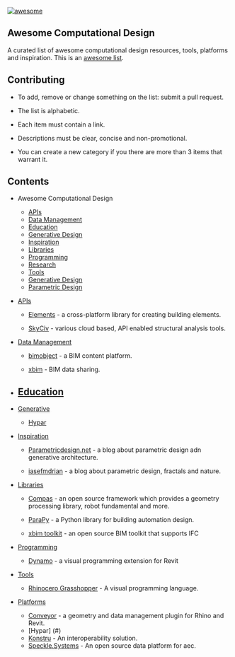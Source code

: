 [![awesome](https://awesome.re/badge.svg)](https://awesome.re)


## Awesome Computational Design

A curated list of awesome computational design resources, tools, platforms and inspiration. This is an [awesome list](https://awesome.re).

## Contributing

- To add, remove or change something on the list: submit a pull request.

- The list is alphabetic.

- Each item must contain a link.

- Descriptions must be clear, concise and non-promotional.

- You can create a new category if you there are more than 3 items that warrant it.


## Contents

- Awesome Computational Design

  - [APIs](#apis)
  - [Data Management](#platforms)
  - [Education](#education)
  - [Generative Design](#generative)
  - [Inspiration](#inspiration)
  - [Libraries](#libraries)
  - [Programming](#programming)
  - [Research](#research)
  - [Tools](#tools)
  - [Generative Design](#generative)
  - [Parametric Design](#parametric)

- [APIs](#apis)

  - [Elements](#https://github.com/hypar-io/Elements) - a cross-platform library for creating building elements.

  - [SkyCiv](#https://skyciv.com/api-info/) - various cloud based, API enabled structural analysis tools.

- [Data Management](#platforms)
  
  - [bimobject](#https://www.bimobject.com/) - a BIM content platform.

  - [xbim](#https://www.xbim.net) - BIM data sharing.

- [Education](#education)
  - 
- [Generative](#generative)
  - [Hypar](#https://hypar.io/)

- [Inspiration](#inspiration)

  - [Parametricdesign.net](#http://www.parametricdesign.net/) - a blog about parametric design adn generative architecture.

  - [iasefmdrian](#https://iasefmdrian.wordpress.com/) - a blog about parametric design, fractals and nature.


- [Libraries](#libraries)
  
  - [Compas](#https://compas-dev.github.io/) - an open source framework which provides a geometry processing library, robot fundamental and more.

  - [ParaPy](#https://www.parapy.nl/) - a Python library for building automation design.

  - [xbim toolkit](https://docs.xbim.net/) - an open source BIM toolkit that supports IFC

- [Programming](#programming)

  - [Dynamo](#) - a visual programming extension for Revit



- [Tools](#tools)
  
  - [Rhinocero Grasshopper](https://www.rhino3d.com/6/new/grasshopper) - A visual programming language.


- [Platforms](#platforms)

  - [Conveyor](#https://apps.provingground.io/) - a geometry and data management plugin for Rhino and Revit.
  - [Hypar] (#)
  - [Konstru](#https://konstru.com/) - An interoperability solution.
  - [Speckle.Systems](https://speckle.systems/) - An open source data platform for aec. 

